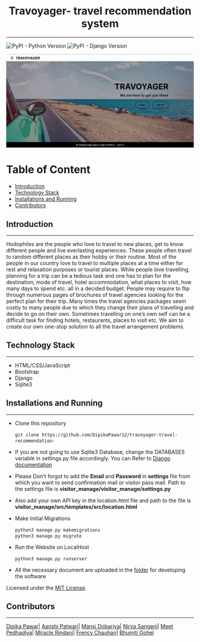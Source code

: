 <h1 align = "center">
    Travoyager- travel recommendation  system
</h1>

---

<img alt="PyPI - Python Version" src="https://img.shields.io/badge/python%20vesion-3.7.4-green"> <img alt="PyPI - Django Version" src="https://img.shields.io/badge/django%20version-3.0.6-blue">

<p>
<img src = "main.png">
</p>

<h1>Table of Content</h1>

- [Introduction](#introduction)
- [Technology Stack](#technology-stack)
- [Installations and Running](#installations-and-running)
- [Contributors](#contributors)



## Introduction

---
Hodophiles are the people who love to travel to new places, get to know different people and live everlasting experiences. These people often travel to random different places as their hobby or their routine. Most of the people in our country love to travel to multiple places at a time either for rest and relaxation purposes or tourist places. While people love travelling, planning for a trip can be a tedious task and one has to plan for the destination, mode of travel, hotel accommodation, what places to visit, how many days to spend etc. all in a decided budget. People may require to flip through numerous pages of brochures of travel agencies looking for the perfect plan for their trip. Many times the travel agencies packages seem costly to many people due to which they change their plans of travelling and decide to go on their own. Sometimes travelling on one’s own self can be a difficult task for finding hotels, restaurants, places to visit etc. We aim to create our own one-stop solution to all the travel arrangement problems.


## Technology Stack

---

- HTML/CSS/JavaScript
- Bootstrap
- Django
- Sqlite3

## Installations and Running

---

- Clone this repository

  ```
  git clone https://github.com/DipikaPawar12/travoyager-travel-recommendation-
  ```

- If you are not going to use Sqlite3 Database, change the DATABASES variable in settings.py file accordingly. You can Refer to [Django documentation](https://docs.djangoproject.com/en/3.0/ref/databases/)

- Please Don't forgot to add the <strong> Email </strong> and <strong>Password </strong> in <strong> settings </strong> file from which you want to send confirmation mail or visitor pass mail. Path to the settings file is <strong> visitor_manage/visitor_manage/settings.py </strong>

- Also add your own API key in the location.html file and path to the file is <strong>visitor_manage/src/templates/src/location.html </strong>

- Make Initial Migrations

  ```
  python3 manage.py makemigrations
  python3 manage.py migrate
  ```

- Run the Website on LocalHost
  ```
  python3 manage.py runserver
  ```
- All the necessary document are uploaded in the [folder](https://github.com/DipikaPawar12/travoyager-travel-recommendation-/tree/main/reports) for developing the software

Licensed under the [MIT License](LICENSE).

## Contributors

---
[Dipika Pawar](https://github.com/DipikaPawar12)| [Aanshi Patwari](https://github.com/aanshi18)| [Mansi Dobariya](https://github.com/mansi-ctrl)| [Nirva Sangani](https://github.com/nirvasangani)| [Meet Pedhadiya](https://github.com/MeeTP1310)| [Miracle Rindani](https://github.com/mrindani)| [Frency Chauhan](https://github.com/Frency-Chauhan)| [Bhumiti Gohel](https://github.com/bhumiti28)
